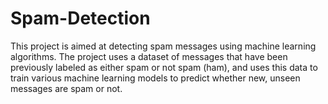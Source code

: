 # Spam-Detection
This project is aimed at detecting spam messages using machine learning algorithms. The project uses a dataset of messages that have been previously labeled as either spam or not spam (ham), and uses this data to train various machine learning models to predict whether new, unseen messages are spam or not.
